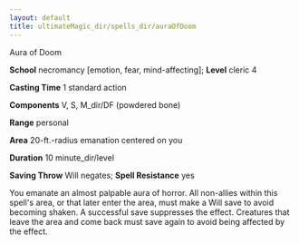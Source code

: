 ```yaml
---
layout: default
title: ultimateMagic_dir/spells_dir/auraOfDoom
---
```

Aura of Doom

**School** necromancy [emotion, fear, mind-affecting]; **Level** cleric 4

**Casting Time** 1 standard action

**Components** V, S, M_dir/DF (powdered bone)

**Range** personal

**Area** 20-ft.-radius emanation centered on you

**Duration** 10 minute_dir/level

**Saving Throw** Will negates; **Spell Resistance** yes

You emanate an almost palpable aura of horror. All non-allies within this spell's area, or that later enter the area, must make a Will save to avoid becoming shaken. A successful save suppresses the effect. Creatures that leave the area and come back must save again to avoid being affected by the effect.

